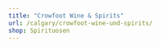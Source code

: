 ```yaml
---
title: "Crowfoot Wine & Spirits"
url: /calgary/crowfoot-wine-und-spirits/
shop: Spirituosen
---
```

